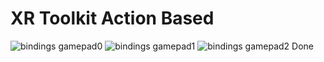 # XR Toolkit Action Based
![bindings gamepad0](https://user-images.githubusercontent.com/42228867/143266003-285c180d-28b7-4643-8071-879c2205ddac.JPG)
![bindings gamepad1](https://user-images.githubusercontent.com/42228867/143266016-cf910a1e-8a90-4a97-95e0-1bbdf94b18bc.JPG)
![bindings gamepad2](https://user-images.githubusercontent.com/42228867/143266022-199e618b-b00b-42b4-a631-bb822c3659da.JPG)
Done
